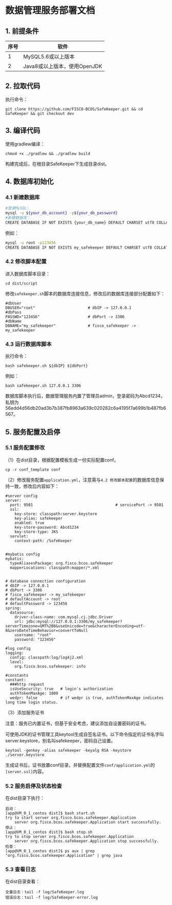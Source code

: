 # 数据管理服务部署文档

## 1. 前提条件

| 序号 | 软件                         |
| ---- | ---------------------------- |
| 1    | MySQL5.6或以上版本           |
| 2    | Java8或以上版本，使用OpenJDK |

## 2. 拉取代码

执行命令：

```shell
git clone https://github.com/FISCO-BCOS/SafeKeeper.git && cd SafeKeeper && git checkout dev
```

## 3. 编译代码

使用gradlew编译：

```shell
chmod +x ./gradlew && ./gradlew build
```

构建完成后，在根目录SafeKeeper下生成目录dist。

## 4. 数据库初始化

### 4.1 新建数据库

```bash
#登录MySQL:
mysql -u ${your_db_account} -p${your_db_password}  
#新建数据库：
CREATE DATABASE IF NOT EXISTS {your_db_name} DEFAULT CHARSET utf8 COLLATE utf8_general_ci;
```

例如：

```bash
mysql -u root -p123456
CREATE DATABASE IF NOT EXISTS my_safekeeper DEFAULT CHARSET utf8 COLLATE utf8_general_ci;
```

### 4.2 修改脚本配置

进入数据库脚本目录：

```shell
cd dist/script
```

修改`safekeeper.sh`脚本的数据库连接信息，修改后的数据库连接部分配置如下：

```text
#dbUser
DBUSER="root"                       # dbIP -> 127.0.0.1
#dbPass
PASSWD="123456"                     # dbPort -> 3306
#dbName
DBNAME="my_safekeeper"              # fisco_safekeeper -> my_safekeeper
```

### 4.3 运行数据库脚本

执行命令：

```shell
bash safekeeper.sh ${dbIP} ${dbPort}
```

例如：

```shell
bash safekeeper.sh 127.0.0.1 3306
```

数据库脚本执行后，数据管理服务内置了管理员admin，登录密码为Abcd1234，私钥为56edd4d56db20ad3b7b387fb8963a639c020282c6a4195f7a699b1b487fb6567。

## 5. 服务配置及启停

### 5.1 服务配置修改

（1）在dist目录，根据配置模板生成一份实际配置conf。

```shell
cp -r conf_template conf
```

（2）修改服务配置`application.yml`，注意需与`4.2 修改脚本配置`的数据库信息保持一致，修改后内容如下：

```text
#server config
server:
  port: 9501                                    # servicePort -> 9501
  ssl:
    key-store: classpath:server.keystore
    key-alias: safekeeper
    enabled: true
    key-store-password: Abcd1234
    key-store-type: JKS
  servlet:
    context-path: /SafeKeeper


#mybatis config
mybatis:
  typeAliasesPackage: org.fisco.bcos.safekeeper
  mapperLocations: classpath:mapper/*.xml


# database connection configuration
# dbIP -> 127.0.0.1
# dbPort -> 3306
# fisco_safekeeper -> my_safekeeper
# defaultAccount -> root
# defaultPassword -> 123456
spring:
  datasource:
    driver-class-name: com.mysql.cj.jdbc.Driver
    url: jdbc:mysql://127.0.0.1:3306/my_safekeeper?serverTimezone=GMT%2B8&useUnicode=true&characterEncoding=utf-8&zeroDateTimeBehavior=convertToNull
    username: "root"
    password: "123456"

#log config
logging:
  config: classpath:log/log4j2.xml
  level:
    org.fisco.bcos.safekeeper: info

#constants
constant:
  ###http request
  isUseSecurity: true   # login's authorization
  authTokenMaxAge: 1800
  wedpr: false          # if wedpr is true, authTokenMaxAge indicates long time login status.
```

（3）添加服务证书

注意：服务已内置证书，但基于安全考虑，建议添加自设置密码的证书。

可使用JDK的证书管理工具keytool生成自签名证书。以下命令指定的证书名字叫server.keystore，别名叫safekeeper，密码自己设置。

```shell
keytool -genkey -alias safekeeper -keyalg RSA -keystore ./server.keystore
```

生成证书后，证书放置conf目录，并替换配置文件`conf/application.yml`的`[server.ssl]`内容。

### 5.2 服务启停及状态检查

在dist目录下执行：

```shell
启动：
[app@VM_0_1_centos dist]$ bash start.sh
try to start server org.fisco.bcos.safekeeper.Application
    server org.fisco.bcos.safekeeper.Application start successfully.
停止：
[app@VM_0_1_centos dist]$ bash stop.sh
try to stop server org.fisco.bcos.safekeeper.Application
    server org.fisco.bcos.safekeeper.Application stop successfully.
检查：
[app@VM_0_1_centos dist]$ ps aux | grep "org.fisco.bcos.safekeeper.Application" | grep java
```

### 5.3 查看日志

在dist目录查看：

```shell
全量日志：tail -f log/SafeKeeper.log
错误日志：tail -f log/SafeKeeper-error.log
```